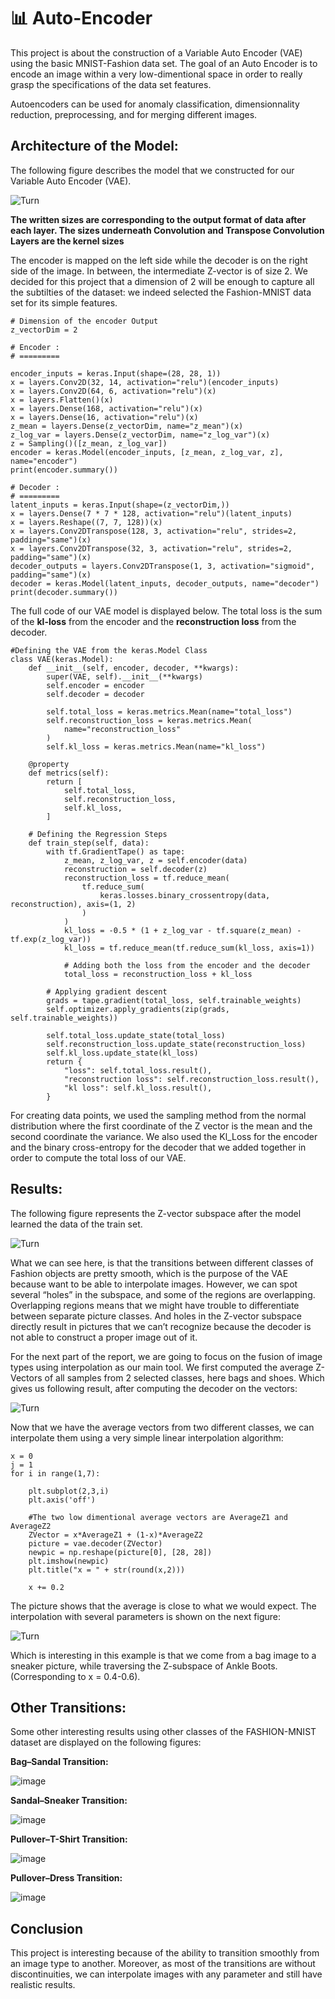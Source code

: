 # :bar_chart: Auto-Encoder
This project is about the construction of a Variable Auto Encoder (VAE) using the basic MNIST-Fashion data set. 
The goal of an Auto Encoder is to encode an image within a very low-dimentional space in order to really grasp the specifications of the data set features.

Autoencoders can be used for anomaly classification, dimensionnality reduction, preprocessing, and for merging different images. 


## Architecture of the Model: 

The following figure describes the model that we constructed for our Variable Auto Encoder (VAE). 

![Turn](Ressources/File.drawio.png)

**The written sizes are corresponding to the output format of data after each layer. The sizes underneath Convolution and Transpose Convolution Layers are the kernel sizes**

The encoder is mapped on the left side while the decoder is on the right side of the image. In between, the intermediate Z-vector is of size 2. We decided for this project that a dimension of 2 will be enough to capture all the subtilties of the dataset: we indeed selected the Fashion-MNIST data set for its simple features.

```
# Dimension of the encoder Output
z_vectorDim = 2

# Encoder :
# =========

encoder_inputs = keras.Input(shape=(28, 28, 1))
x = layers.Conv2D(32, 14, activation="relu")(encoder_inputs)
x = layers.Conv2D(64, 6, activation="relu")(x)
x = layers.Flatten()(x)
x = layers.Dense(168, activation="relu")(x)
x = layers.Dense(16, activation="relu")(x)
z_mean = layers.Dense(z_vectorDim, name="z_mean")(x)
z_log_var = layers.Dense(z_vectorDim, name="z_log_var")(x)
z = Sampling()([z_mean, z_log_var])
encoder = keras.Model(encoder_inputs, [z_mean, z_log_var, z], name="encoder")
print(encoder.summary())

# Decoder :
# =========
latent_inputs = keras.Input(shape=(z_vectorDim,))
x = layers.Dense(7 * 7 * 128, activation="relu")(latent_inputs)
x = layers.Reshape((7, 7, 128))(x)
x = layers.Conv2DTranspose(128, 3, activation="relu", strides=2, padding="same")(x)
x = layers.Conv2DTranspose(32, 3, activation="relu", strides=2, padding="same")(x)
decoder_outputs = layers.Conv2DTranspose(1, 3, activation="sigmoid", padding="same")(x)
decoder = keras.Model(latent_inputs, decoder_outputs, name="decoder")
print(decoder.summary())
```

The full code of our VAE model is displayed below. 
The total loss is the sum of the **kl-loss** from the encoder and the **reconstruction loss** from the decoder.

```
#Defining the VAE from the keras.Model Class
class VAE(keras.Model):
    def __init__(self, encoder, decoder, **kwargs):
        super(VAE, self).__init__(**kwargs)
        self.encoder = encoder
        self.decoder = decoder
        
        self.total_loss = keras.metrics.Mean(name="total_loss")
        self.reconstruction_loss = keras.metrics.Mean(
            name="reconstruction_loss"
        )
        self.kl_loss = keras.metrics.Mean(name="kl_loss")

    @property
    def metrics(self):
        return [
            self.total_loss,
            self.reconstruction_loss,
            self.kl_loss,
        ]

    # Defining the Regression Steps
    def train_step(self, data):
        with tf.GradientTape() as tape:
            z_mean, z_log_var, z = self.encoder(data)
            reconstruction = self.decoder(z)
            reconstruction_loss = tf.reduce_mean(
                tf.reduce_sum(
                    keras.losses.binary_crossentropy(data, reconstruction), axis=(1, 2)
                )
            )
            kl_loss = -0.5 * (1 + z_log_var - tf.square(z_mean) - tf.exp(z_log_var))
            kl_loss = tf.reduce_mean(tf.reduce_sum(kl_loss, axis=1))
            
            # Adding both the loss from the encoder and the decoder
            total_loss = reconstruction_loss + kl_loss
            
        # Applying gradient descent
        grads = tape.gradient(total_loss, self.trainable_weights)
        self.optimizer.apply_gradients(zip(grads, self.trainable_weights))
        
        self.total_loss.update_state(total_loss)
        self.reconstruction_loss.update_state(reconstruction_loss)
        self.kl_loss.update_state(kl_loss)
        return {
            "loss": self.total_loss.result(),
            "reconstruction loss": self.reconstruction_loss.result(),
            "kl loss": self.kl_loss.result(),
        }
```

For creating data points, we used the sampling method from the normal distribution where the first coordinate of the Z vector is the mean and the second coordinate the variance. We also used the Kl_Loss for the encoder and the binary cross-entropy for the decoder that we added together in order to compute the total loss of our VAE.


## Results: 

The following figure represents the Z-vector subspace after the model learned the data of the train set. 

![Turn](Ressources/plot.png)

What we can see here, is that the transitions between different classes of Fashion objects are pretty smooth, which is the purpose of the VAE because want to be able to interpolate images. However, we can spot several “holes” in the subspace, and some of the regions are overlapping. Overlapping regions means that we might have trouble to differentiate between separate picture classes. And holes in the Z-vector subspace directly result in pictures that we can’t recognize because the decoder is not able to construct a proper image out of it.



For the next part of the report, we are going to focus on the fusion of image types using interpolation as our main tool. We first computed the average Z-Vectors of all samples from 2 selected classes, here bags and shoes. Which gives us following result, after computing the decoder on the vectors:

![Turn](Ressources/average.png)

Now that we have the average vectors from two different classes, we can interpolate them using a very simple linear interpolation algorithm:

```
x = 0
j = 1
for i in range(1,7):

    plt.subplot(2,3,i)
    plt.axis('off')
    
    #The two low dimentional average vectors are AverageZ1 and AverageZ2
    ZVector = x*AverageZ1 + (1-x)*AverageZ2 
    picture = vae.decoder(ZVector)
    newpic = np.reshape(picture[0], [28, 28])
    plt.imshow(newpic)
    plt.title("x = " + str(round(x,2)))
    
    x += 0.2
````

The picture shows that the average is close to what we would expect. The interpolation with several parameters is shown on the next figure:

![Turn](Ressources/Hybrid.png)

Which is interesting in this example is that we come from a bag image to a sneaker picture, while traversing the Z-subspace of Ankle Boots. (Corresponding to x = 0.4-0.6). 

## Other Transitions:

Some other interesting results using other classes of the FASHION-MNIST dataset are displayed on the following figures: 

**Bag–Sandal Transition:**

![image](Ressources/BagToSandal.png)

**Sandal–Sneaker Transition:**

![image](Ressources/SandalToShoes.png)

**Pullover–T-Shirt Transition:**

![image](Ressources/PullToTshirt.png)

**Pullover–Dress Transition:**

![image](Ressources/PullToDress.png)


## Conclusion 


This project is interesting because of the ability to transition smoothly from an image type to another. 
Moreover, as most of the transitions are without discontinuities, we can interpolate images with any parameter and still have realistic results.

